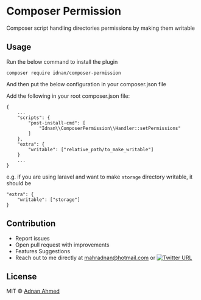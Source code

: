 # Composer Permission

Composer script handling directories permissions by making them writable

## Usage

Run the below command to install the plugin

```
composer require idnan/composer-permission
```
And then put the below configuration in your composer.json file

Add the following in your root composer.json file:

```
{
    ...
    "scripts": {
        "post-install-cmd": [
            "Idnan\\ComposerPermission\\Handler::setPermissions"
        ]
    },
    "extra": {
        "writable": ["relative_path/to_make_writable"]
    }
    ...
}
```

e.g. if you are using laravel and want to make `storage` directory writable, it should be

```
"extra": {
    "writable": ["storage"]
}
```

## Contribution

* Report issues
* Open pull request with improvements
* Features Suggestions
* Reach out to me directly at mahradnan@hotmail.com or [![Twitter URL](https://img.shields.io/twitter/url/https/twitter.com/idnan_se.svg?style=social&label=Follow%20%40idnan_se)](https://twitter.com/idnan_se)

## License

MIT © [Adnan Ahmed](mailto:mahradnan@hotmail.com)